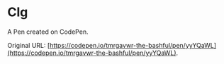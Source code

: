 # Clg

A Pen created on CodePen.

Original URL: [https://codepen.io/tmrgavwr-the-bashful/pen/yyYQaWL](https://codepen.io/tmrgavwr-the-bashful/pen/yyYQaWL).

